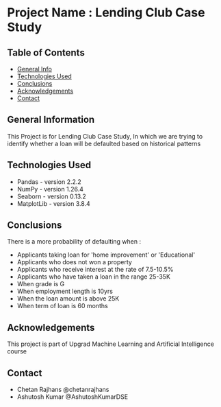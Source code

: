# Project Name : Lending Club Case Study

## Table of Contents
* [General Info](#general-information)
* [Technologies Used](#technologies-used)
* [Conclusions](#conclusions)
* [Acknowledgements](#acknowledgements)
* [Contact](#Contact)


## General Information

This Project is for Lending Club Case Study, In which we are trying to identify whether a loan will be defaulted based on historical patterns

## Technologies Used
- Pandas - version 2.2.2
- NumPy - version 1.26.4
- Seaborn - version 0.13.2
- MatplotLib - version 3.8.4

## Conclusions
There is a more probability of defaulting when :

- Applicants taking loan for 'home improvement' or 'Educational'
- Applicants who does not won a property
- Applicants who receive interest at the rate of 7.5-10.5%
- Applicants who have taken a loan in the range 25-35K 
- When grade is G 
- When employment length is 10yrs
- When the loan amount is above 25K
- When term of loan is 60 months

## Acknowledgements

This project is part of Upgrad Machine Learning and Artificial Intelligence course

## Contact
- Chetan Rajhans @chetanrajhans
- Ashutosh Kumar @AshutoshKumarDSE